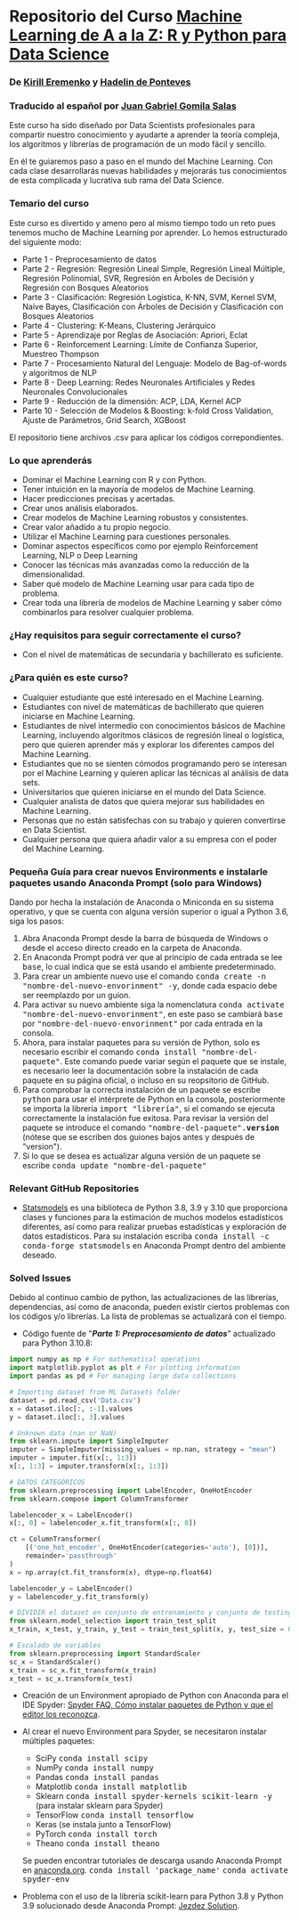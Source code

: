 # Repositorio del Curso [Machine Learning de A a la Z: R y Python para Data Science](https://www.udemy.com/draft/2241862/?couponCode=GITHUB_PROMO_JB)
### De [Kirill Eremenko](https://www.udemy.com/user/kirilleremenko/) y [Hadelin de Ponteves](https://www.udemy.com/user/hadelin-de-ponteves/)
### Traducido al español por [Juan Gabriel Gomila Salas](https://www.udemy.com/user/juangabriel2)


Este curso ha sido diseñado por Data Scientists profesionales para compartir nuestro conocimiento y ayudarte a aprender la teoría compleja, los algoritmos y librerías de programación de un modo fácil y sencillo.

En él te guiaremos paso a paso en el mundo del Machine Learning. Con cada clase desarrollarás nuevas habilidades y mejorarás tus conocimientos de esta complicada y lucrativa sub rama del Data Science.

### Temario del curso

Este curso es divertido y ameno pero al mismo tiempo todo un reto pues tenemos mucho de Machine Learning por aprender. Lo hemos estructurado del siguiente modo:

- Parte 1 - Preprocesamiento de datos
- Parte 2 - Regresión: Regresión Lineal Simple, Regresión Lineal Múltiple, Regresión Polinomial, SVR, Regresión en Árboles de Decisión y Regresión con Bosques Aleatorios
- Parte 3 - Clasificación: Regresión Logística, K-NN, SVM, Kernel SVM, Naive Bayes, Clasificación con Árboles de Decisión y Clasificación con Bosques Aleatorios
- Parte 4 - Clustering: K-Means,  Clustering Jerárquico
- Parte 5 - Aprendizaje por Reglas de Asociación: Apriori, Eclat
- Parte 6 - Reinforcement Learning: Límite de Confianza Superior, Muestreo Thompson
- Parte 7 - Procesamiento Natural del Lenguaje: Modelo de Bag-of-words  y algoritmos de NLP
- Parte 8 - Deep Learning: Redes Neuronales Artificiales y Redes Neuronales Convolucionales
- Parte 9 - Reducción de la dimensión: ACP, LDA, Kernel ACP
- Parte 10 - Selección de Modelos & Boosting: k-fold Cross Validation, Ajuste de Parámetros, Grid Search, XGBoost

El repositorio tiene archivos .csv para aplicar los códigos correpondientes. 

### Lo que aprenderás

- Dominar el Machine Learning con R y con Python.
- Tener intuición en la mayoría de modelos de Machine Learning.
- Hacer predicciones precisas y acertadas.
- Crear unos análisis elaborados.
- Crear modelos de Machine Learning robustos y consistentes.
- Crear valor añadido a tu propio negocio.
- Utilizar el Machine Learning para cuestiones personales.
- Dominar aspectos específicos como por ejemplo Reinforcement Learning, NLP o Deep Learning
- Conocer las técnicas más avanzadas como la reducción de la dimensionalidad.
- Saber qué modelo de Machine Learning usar para cada tipo de problema.
- Crear toda una librería de modelos de Machine Learning y saber cómo combinarlos para resolver cualquier problema.

### ¿Hay requisitos para seguir correctamente el curso?

- Con el nivel de matemáticas de secundaria y bachillerato es suficiente.

### ¿Para quién es este curso?

- Cualquier estudiante que esté interesado en el Machine Learning.
- Estudiantes con nivel de matemáticas de bachillerato que quieren iniciarse en Machine Learning.
- Estudiantes de nivel intermedio con conocimientos básicos de Machine Learning, incluyendo algoritmos clásicos de regresión lineal o logística, pero que quieren aprender más y explorar los diferentes campos del Machine Learning.
- Estudiantes que no se sienten cómodos programando pero se interesan por el Machine Learning y quieren aplicar las técnicas al análisis de data sets.
- Universitarios que quieren iniciarse en el mundo del Data Science.
- Cualquier analista de datos que quiera mejorar sus habilidades en Machine Learning.
- Personas que no están satisfechas con su trabajo y quieren convertirse en Data Scientist.
- Cualquier persona que quiera añadir valor a su empresa con el poder del Machine Learning.

### Pequeña Guía para crear nuevos Environments e instalarle paquetes usando Anaconda Prompt (solo para Windows)

Dando por hecha la instalación de Anaconda o Miniconda en su sistema operativo, y que se cuenta con alguna versión superior o igual a Python 3.6, siga los pasos:
1. Abra Anaconda Prompt desde la barra de búsqueda de Windows o desde el acceso directo creado en la carpeta de Anaconda.
2. En Anaconda Prompt podrá ver que al principio de cada entrada se lee <kbd>base</kbd>, lo cual indica que se está usando el ambiente predeterminado.
3. Para crear un ambiente nuevo use el comando <kbd>conda create -n "nombre-del-nuevo-envorinment" -y</kbd>, donde cada espacio debe ser reemplazdo por un guion.
4. Para activar su nuevo ambiente siga la nomenclatura <kbd>conda activate "nombre-del-nuevo-envorinment"</kbd>, en este paso se cambiará <kbd>base</kbd> por <kbd>"nombre-del-nuevo-envorinment"</kbd> por cada entrada en la consola.
5. Ahora, para instalar paquetes para su versión de Python, solo es necesario escribir el comando <kbd>conda install "nombre-del-paquete"</kbd>. Este comando puede variar según el paquete que se instale, es necesario leer la documentación sobre la instalación de cada paquete en su página oficial, o incluso en su reopsitorio de GitHub.
6. Para comprobar la correcta instalación de un paquete se escribe <kbd>python</kbd> para usar el intérprete de Python en la consola, posteriormente se importa la librería <kbd>import "librería"</kbd>, si el comando se ejecuta correctamente la instalación fue exitosa. Para revisar la versión del paquete se introduce el comando <kbd>"nombre-del-paquete".__version__</kbd> (nótese que se escriben dos guiones bajos antes y después de "version").
7. Si lo que se desea es actualizar alguna versión de un paquete se escribe <kbd>conda update "nombre-del-paquete"</kbd>

### Relevant GitHub Repositories

- [Statsmodels](https://github.com/statsmodels/statsmodels) es una biblioteca de Python 3.8, 3.9 y 3.10 que proporciona clases y funciones para la estimación de muchos modelos estadísticos diferentes, así como para realizar pruebas estadísticas y exploración de datos estadísticos. Para su instalación escriba <kbd>conda install -c conda-forge statsmodels</kbd> en Anaconda Prompt dentro del ambiente deseado.

### Solved Issues

Debido al continuo cambio de python, las actualizaciones de las librerías, dependencias, así como de anaconda, pueden existir ciertos problemas con los códigos y/o librerías. La lista de problemas se actualizará con el tiempo.
- Código fuente de "***Parte 1: Preprocesamiento de datos***" actualizado para Python 3.10.8:

~~~python
import numpy as np # For mathematical operations
import matplotlib.pyplot as plt # For plotting information
import pandas as pd # For managing large data collections

# Importing dataset from ML Datasets folder
dataset = pd.read_csv('Data.csv')
x = dataset.iloc[:, :-1].values
y = dataset.iloc[:, 3].values

# Unknown data (nan or NaN)
from sklearn.impute import SimpleImputer
imputer = SimpleImputer(missing_values = np.nan, strategy = "mean")
imputer = imputer.fit(x[:, 1:3])
x[:, 1:3] = imputer.transform(x[:, 1:3])

# DATOS CATEGÓRICOS
from sklearn.preprocessing import LabelEncoder, OneHotEncoder
from sklearn.compose import ColumnTransformer

labelencoder_x = LabelEncoder()
x[:, 0] = labelencoder_x.fit_transform(x[:, 0])

ct = ColumnTransformer(
    [('one_hot_encoder', OneHotEncoder(categories='auto'), [0])],   
    remainder='passthrough'                        
)
x = np.array(ct.fit_transform(x), dtype=np.float64)

labelencoder_y = LabelEncoder()
y = labelencoder_y.fit_transform(y)

# DIVIDIR el dataset en conjunto de entrenamiento y conjunto de testing
from sklearn.model_selection import train_test_split
x_train, x_test, y_train, y_test = train_test_split(x, y, test_size = 0.2, random_state = 0)

# Escalado de variables
from sklearn.preprocessing import StandardScaler
sc_x = StandardScaler()
x_train = sc_x.fit_transform(x_train)
x_test = sc_x.transform(x_test)
~~~

- Creación de un Environment apropiado de Python con Anaconda para el IDE Spyder: [Spyder FAQ, Cómo instalar paquetes de Python y que el editor los reconozca](https://docs.spyder-ide.org/5/faq.html#using-packages-installer).
- Al crear el nuevo Environment para Spyder, se necesitaron instalar múltiples paquetes:
  - SciPy <kbd>conda install scipy</kbd>
  - NumPy <kbd>conda install numpy</kbd>
  - Pandas <kbd>conda install pandas</kbd>
  - Matplotlib <kbd>conda install matplotlib</kbd>
  - Sklearn <kbd>conda install spyder-kernels scikit-learn -y</kbd> (para instalar sklearn para Spyder)
  - TensorFlow <kbd>conda install tensorflow</kbd>
  - Keras (se instala junto a TensorFlow)
  - PyTorch <kbd>conda install torch</kbd>
  - Theano <kbd>conda install theano</kbd>

  Se pueden encontrar tutoriales de descarga usando Anaconda Prompt en [anaconda.org](https://anaconda.org/). 
  <kbd>conda install 'package_name'</kbd>
  <kbd>conda activate spyder-env</kbd>
- Problema con el uso de la librería scikit-learn para Python 3.8 y Python 3.9 solucionado desde Anaconda Prompt: [Jezdez Solution](https://github.com/conda/conda/issues/11795#issuecomment-1335666474).
